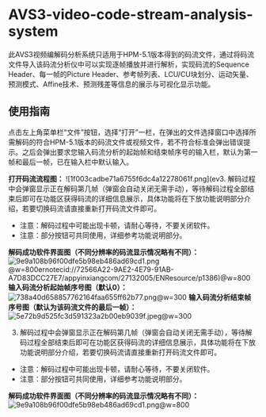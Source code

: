 # AVS3-video-code-stream-analysis-system
此AVS3视频编解码分析系统只适用于HPM-5.1版本得到的码流文件，通过将码流文件导入该码流分析仪中可以实现逐帧播放并进行解析，实现码流的Sequence Header、每一帧的Picture Header、参考帧列表、LCU/CU块划分、运动矢量、预测模式、Affine技术、预测残差等信息的展示与可视化显示功能。

## 使用指南
点击左上角菜单栏“文件”按钮，选择“打开”一栏，在弹出的文件选择窗口中选择所需解码的符合HPM-5.1版本的码流文件或视频文件，若不符合标准会弹出错误提示。之后会弹出要求您输入码流分析的起始帧和结束帧序号的输入栏，默认为第一帧和最后一帧，已在输入栏中默认输入。

**打开码流流程图：**
![1f003cadbe71a6755f6dc4a12278061f.png](ev3. 解码过程中会弹窗显示正在解码第几帧（弹窗会自动关闭无需手动），等待解码过程全部结束后即可在功能区获得码流的详细信息展示，具体功能将在下放功能说明部分介绍，若要切换码流请直接重新打开码流文件即可。
* 注意：解码过程中可能出现卡顿，请耐心等待，不要关闭软件。
* 注意：部分按钮可共同使用，详细参考功能说明部分。

**解码成功软件界面图（不同分辨率的码流显示情况略有不同）：**
![9e9a108b96f00dfe5b98eb486ad69cd1.png](evernotecid://72566A22-9AE2-4E79-91AB-A7D83DCC27E7/appyinxiangcom/27132005/ENResource/p1389)@w=800ernotecid://72566A22-9AE2-4E79-91AB-A7D83DCC27E7/appyinxiangcom/27132005/ENResource/p1386)@w=800
**输入码流分析起始帧序号图（默认0）：**
![738a40d658857762164faa655ff62b77.png](evernotecid://72566A22-9AE2-4E79-91AB-A7D83DCC27E7/appyinxiangcom/27132005/ENResource/p1387)@w=300
**输入码流分析结束帧序号图（默认为该码流文件的最后一帧）：**
![5e72b9d525fc3d591323a2b00eb9039f.jpeg](evernotecid://72566A22-9AE2-4E79-91AB-A7D83DCC27E7/appyinxiangcom/27132005/ENResource/p1388)@w=300

3. 解码过程中会弹窗显示正在解码第几帧（弹窗会自动关闭无需手动），等待解码过程全部结束后即可在功能区获得码流的详细信息展示，具体功能将在下放功能说明部分介绍，若要切换码流请直接重新打开码流文件即可。
* 注意：解码过程中可能出现卡顿，请耐心等待，不要关闭软件。
* 注意：部分按钮可共同使用，详细参考功能说明部分。

**解码成功软件界面图（不同分辨率的码流显示情况略有不同）：**
![9e9a108b96f00dfe5b98eb486ad69cd1.png](evernotecid://72566A22-9AE2-4E79-91AB-A7D83DCC27E7/appyinxiangcom/27132005/ENResource/p1389)@w=800
